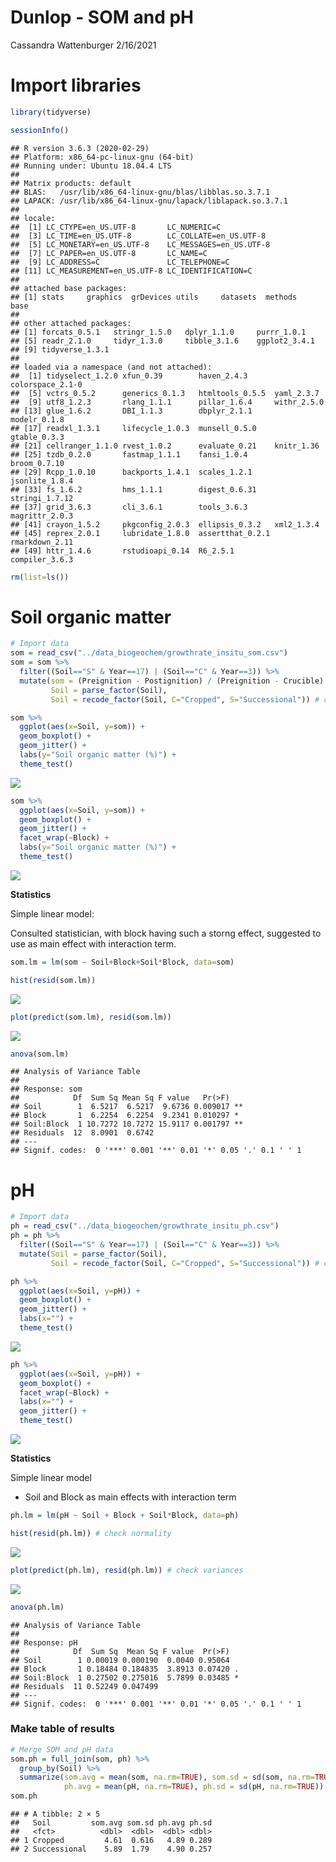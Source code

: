 Dunlop - SOM and pH
================
Cassandra Wattenburger
2/16/2021

# Import libraries

``` r
library(tidyverse)

sessionInfo()
```

    ## R version 3.6.3 (2020-02-29)
    ## Platform: x86_64-pc-linux-gnu (64-bit)
    ## Running under: Ubuntu 18.04.4 LTS
    ## 
    ## Matrix products: default
    ## BLAS:   /usr/lib/x86_64-linux-gnu/blas/libblas.so.3.7.1
    ## LAPACK: /usr/lib/x86_64-linux-gnu/lapack/liblapack.so.3.7.1
    ## 
    ## locale:
    ##  [1] LC_CTYPE=en_US.UTF-8       LC_NUMERIC=C              
    ##  [3] LC_TIME=en_US.UTF-8        LC_COLLATE=en_US.UTF-8    
    ##  [5] LC_MONETARY=en_US.UTF-8    LC_MESSAGES=en_US.UTF-8   
    ##  [7] LC_PAPER=en_US.UTF-8       LC_NAME=C                 
    ##  [9] LC_ADDRESS=C               LC_TELEPHONE=C            
    ## [11] LC_MEASUREMENT=en_US.UTF-8 LC_IDENTIFICATION=C       
    ## 
    ## attached base packages:
    ## [1] stats     graphics  grDevices utils     datasets  methods   base     
    ## 
    ## other attached packages:
    ## [1] forcats_0.5.1   stringr_1.5.0   dplyr_1.1.0     purrr_1.0.1    
    ## [5] readr_2.1.0     tidyr_1.3.0     tibble_3.1.6    ggplot2_3.4.1  
    ## [9] tidyverse_1.3.1
    ## 
    ## loaded via a namespace (and not attached):
    ##  [1] tidyselect_1.2.0 xfun_0.39        haven_2.4.3      colorspace_2.1-0
    ##  [5] vctrs_0.5.2      generics_0.1.3   htmltools_0.5.5  yaml_2.3.7      
    ##  [9] utf8_1.2.3       rlang_1.1.1      pillar_1.6.4     withr_2.5.0     
    ## [13] glue_1.6.2       DBI_1.1.3        dbplyr_2.1.1     modelr_0.1.8    
    ## [17] readxl_1.3.1     lifecycle_1.0.3  munsell_0.5.0    gtable_0.3.3    
    ## [21] cellranger_1.1.0 rvest_1.0.2      evaluate_0.21    knitr_1.36      
    ## [25] tzdb_0.2.0       fastmap_1.1.1    fansi_1.0.4      broom_0.7.10    
    ## [29] Rcpp_1.0.10      backports_1.4.1  scales_1.2.1     jsonlite_1.8.4  
    ## [33] fs_1.6.2         hms_1.1.1        digest_0.6.31    stringi_1.7.12  
    ## [37] grid_3.6.3       cli_3.6.1        tools_3.6.3      magrittr_2.0.3  
    ## [41] crayon_1.5.2     pkgconfig_2.0.3  ellipsis_0.3.2   xml2_1.3.4      
    ## [45] reprex_2.0.1     lubridate_1.8.0  assertthat_0.2.1 rmarkdown_2.11  
    ## [49] httr_1.4.6       rstudioapi_0.14  R6_2.5.1         compiler_3.6.3

``` r
rm(list=ls())
```

# Soil organic matter

``` r
# Import data
som = read_csv("../data_biogeochem/growthrate_insitu_som.csv")
som = som %>% 
  filter((Soil=="S" & Year==17) | (Soil=="C" & Year==3)) %>%
  mutate(som = (Preignition - Postignition) / (Preignition - Crucible) * 100, # calculate % SOM
         Soil = parse_factor(Soil),
         Soil = recode_factor(Soil, C="Cropped", S="Successional")) # clean up

som %>% 
  ggplot(aes(x=Soil, y=som)) +
  geom_boxplot() +
  geom_jitter() +
  labs(y="Soil organic matter (%)") +
  theme_test()
```

![](12_dunlop_somph_files/figure-gfm/unnamed-chunk-2-1.png)<!-- -->

``` r
som %>% 
  ggplot(aes(x=Soil, y=som)) +
  geom_boxplot() +
  geom_jitter() +
  facet_wrap(~Block) +
  labs(y="Soil organic matter (%)") +
  theme_test()
```

![](12_dunlop_somph_files/figure-gfm/unnamed-chunk-2-2.png)<!-- -->

**Statistics**

Simple linear model:

Consulted statistician, with block having such a storng effect,
suggested to use as main effect with interaction term.

``` r
som.lm = lm(som ~ Soil+Block+Soil*Block, data=som)

hist(resid(som.lm))
```

![](12_dunlop_somph_files/figure-gfm/unnamed-chunk-3-1.png)<!-- -->

``` r
plot(predict(som.lm), resid(som.lm))
```

![](12_dunlop_somph_files/figure-gfm/unnamed-chunk-3-2.png)<!-- -->

``` r
anova(som.lm)
```

    ## Analysis of Variance Table
    ## 
    ## Response: som
    ##            Df  Sum Sq Mean Sq F value   Pr(>F)   
    ## Soil        1  6.5217  6.5217  9.6736 0.009017 **
    ## Block       1  6.2254  6.2254  9.2341 0.010297 * 
    ## Soil:Block  1 10.7272 10.7272 15.9117 0.001797 **
    ## Residuals  12  8.0901  0.6742                    
    ## ---
    ## Signif. codes:  0 '***' 0.001 '**' 0.01 '*' 0.05 '.' 0.1 ' ' 1

# pH

``` r
# Import data
ph = read_csv("../data_biogeochem/growthrate_insitu_ph.csv")
ph = ph %>% 
  filter((Soil=="S" & Year==17) | (Soil=="C" & Year==3)) %>%
  mutate(Soil = parse_factor(Soil),
         Soil = recode_factor(Soil, C="Cropped", S="Successional")) # clean up

ph %>% 
  ggplot(aes(x=Soil, y=pH)) +
  geom_boxplot() +
  geom_jitter() +
  labs(x="") +
  theme_test()
```

![](12_dunlop_somph_files/figure-gfm/unnamed-chunk-4-1.png)<!-- -->

``` r
ph %>% 
  ggplot(aes(x=Soil, y=pH)) +
  geom_boxplot() +
  facet_wrap(~Block) +
  labs(x="") +
  geom_jitter() +
  theme_test()
```

![](12_dunlop_somph_files/figure-gfm/unnamed-chunk-4-2.png)<!-- -->

**Statistics**

Simple linear model

  - Soil and Block as main effects with interaction term

<!-- end list -->

``` r
ph.lm = lm(pH ~ Soil + Block + Soil*Block, data=ph)

hist(resid(ph.lm)) # check normality
```

![](12_dunlop_somph_files/figure-gfm/unnamed-chunk-5-1.png)<!-- -->

``` r
plot(predict(ph.lm), resid(ph.lm)) # check variances
```

![](12_dunlop_somph_files/figure-gfm/unnamed-chunk-5-2.png)<!-- -->

``` r
anova(ph.lm)
```

    ## Analysis of Variance Table
    ## 
    ## Response: pH
    ##            Df  Sum Sq  Mean Sq F value  Pr(>F)  
    ## Soil        1 0.00019 0.000190  0.0040 0.95064  
    ## Block       1 0.18484 0.184835  3.8913 0.07420 .
    ## Soil:Block  1 0.27502 0.275016  5.7899 0.03485 *
    ## Residuals  11 0.52249 0.047499                  
    ## ---
    ## Signif. codes:  0 '***' 0.001 '**' 0.01 '*' 0.05 '.' 0.1 ' ' 1

### Make table of results

``` r
# Merge SOM and pH data
som.ph = full_join(som, ph) %>%
  group_by(Soil) %>%
  summarize(som.avg = mean(som, na.rm=TRUE), som.sd = sd(som, na.rm=TRUE),
            ph.avg = mean(pH, na.rm=TRUE), ph.sd = sd(pH, na.rm=TRUE))
som.ph
```

    ## # A tibble: 2 × 5
    ##   Soil         som.avg som.sd ph.avg ph.sd
    ##   <fct>          <dbl>  <dbl>  <dbl> <dbl>
    ## 1 Cropped         4.61  0.616   4.89 0.289
    ## 2 Successional    5.89  1.79    4.90 0.257
